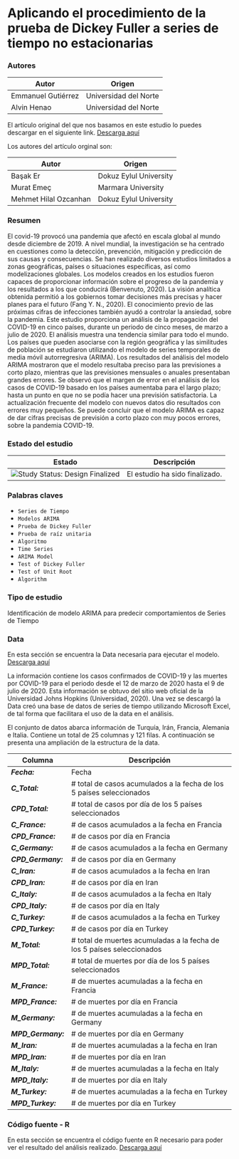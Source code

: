 Aplicando el procedimiento de la prueba de Dickey Fuller a series de tiempo no estacionarias
=================

### Autores

| Autor                 | Origen                               |
| --------------------- | ------------------------------------ |
| Emmanuel Gutiérrez    | Universidad del Norte                |
| Alvin Henao           | Universidad del Norte                |


El artículo original del que nos basamos en este estudio lo puedes descargar en el siguiente link. [Descarga aquí](ANALYSIS_OF_COVID_19_DATA_USING_ARIMA_TIME_SERIES_MODEL.pdf)

Los autores del artículo orginal son: 

| Autor                 | Origen                               |
| --------------------- | ------------------------------------ |
| Başak Er              | Dokuz Eylul University               |
| Murat Emeç            | Marmara University                   |
| Mehmet Hilal Ozcanhan | Dokuz Eylul University               |

### Resumen

El covid-19 provocó una pandemia que afectó en escala global al mundo desde diciembre de 2019. A nivel mundial, la investigación se ha centrado en cuestiones como la detección, prevención, mitigación y predicción de sus causas y consecuencias. Se han realizado diversos estudios limitados a zonas geográficas, países o situaciones específicas, así como modelizaciones globales. Los modelos creados en los estudios fueron capaces de proporcionar información sobre el progreso de la pandemia y los resultados a los que conducirá (Benvenuto, 2020). La visión analítica obtenida permitió a los gobiernos tomar decisiones más precisas y hacer planes para el futuro (Fang Y. N., 2020). El conocimiento previo de las próximas cifras de infecciones también ayudó a controlar la ansiedad, sobre la pandemia. Este estudio proporciona un análisis de la propagación del COVID-19 en cinco países, durante un periodo de cinco meses, de marzo a julio de 2020. El análisis muestra una tendencia similar para todo el mundo. Los países que pueden asociarse con la región geográfica y las similitudes de población se estudiaron utilizando el modelo de series temporales de media móvil autorregresiva (ARIMA). Los resultados del análisis del modelo ARIMA mostraron que el modelo resultaba preciso para las previsiones a corto plazo, mientras que las previsiones mensuales o anuales presentaban grandes errores. Se observó que el margen de error en el análisis de los casos de COVID-19 basado en los países aumentaba para el largo plazo; hasta un punto en que no se podía hacer una previsión satisfactoria. La actualización frecuente del modelo con nuevos datos dio resultados con errores muy pequeños. Se puede concluir que el modelo ARIMA es capaz de dar cifras precisas de previsión a corto plazo con muy pocos errores, sobre la pandemia COVID-19.

### Estado del estudio

| Estado            | Descripción                          |
| ----------------- | ------------------------------------ |
| <img src="https://img.shields.io/badge/Study%20Status-Design%20Finalized-brightgreen.svg" alt="Study Status: Design Finalized"> | El estudio ha sido finalizado. | 

### Palabras claves

- `Series de Tiempo`
- `Modelos ARIMA`
- `Prueba de Dickey Fuller`
- `Prueba de raíz unitaria`
- `Algoritmo`
- `Time Series`
- `ARIMA Model`
- `Test of Dickey Fuller`
- `Test of Unit Root`
- `Algorithm`

### Tipo de estudio

Identificación de modelo ARIMA para predecir comportamientos de Series de Tiempo

### Data

En esta sección se encuentra la Data necesaria para ejecutar el modelo. 
[Descarga aquí](time_series_covid19_global_JHH.csv)

La información contiene los casos confirmados de COVID-19 y las muertes por COVID-19 para el periodo desde el 12 de marzo de 2020 hasta el 9 de julio de 2020. Esta información se obtuvo del sitio web oficial de la Universidad Johns Hopkins (Universidad, 2020). Una vez se descargó la Data creó una base de datos de series de tiempo utilizando Microsoft Excel, de tal forma que facilitara el uso de la data en el análisis.

El conjunto de datos abarca información de Turquía, Irán, Francia, Alemania e Italia. Contiene un total de 25 columnas y 121 filas. A continuación se presenta una ampliación de la estructura de la data.

|Columna               |Descripción|
| -------------------- | ------------------------------------ |
| ***Fecha:***         |Fecha |
| ***C_Total:***       |# total de casos acumulados a la fecha de los 5 países seleccionados |
| ***CPD_Total:***     |# total de casos por día de los 5 países seleccionados |
| ***C_France:***      |# de casos acumulados a la fecha en Francia |
| ***CPD_France:***    |# de casos por día en Francia |
| ***C_Germany:***     |# de casos acumulados a la fecha en Germany |
| ***CPD_Germany:***   |# de casos por día en Germany |
| ***C_Iran:***	       |# de casos acumulados a la fecha en Iran |
| ***CPD_Iran:***	     |# de casos por día en Iran |
| ***C_Italy:***	     |# de casos acumulados a la fecha en Italy |
| ***CPD_Italy:***     |# de casos por día en Italy |
| ***C_Turkey:***	     |# de casos acumulados a la fecha en Turkey |
| ***CPD_Turkey:***	   |# de casos por día en Turkey |
| ***M_Total:***	     |# total de muertes acumuladas a la fecha de los 5 países seleccionados |
| ***MPD_Total:*** 	   |# total de muertes por día de los 5 países seleccionados |
| ***M_France:***	     |# de muertes acumuladas a la fecha en Francia |
| ***MPD_France:***	   |# de muertes por día en Francia |
| ***M_Germany:***	   |# de muertes acumuladas a la fecha en Germany |
| ***MPD_Germany:***   |# de muertes por día en Germany |	
| ***M_Iran:***	       |# de muertes acumuladas a la fecha en Iran |
| ***MPD_Iran:***	     |# de muertes por día en Iran |
| ***M_Italy:***	     |# de muertes acumuladas a la fecha en Italy |
| ***MPD_Italy:***	   |# de muertes por día en Italy | 
| ***M_Turkey:***	     |# de muertes acumuladas a la fecha en Turkey |
| ***MPD_Turkey:***    |# de muertes por día en Turkey |

### Código fuente - R

En esta sección se encuentra el código fuente en R necesario para poder ver el resultado del análisis realizado. 
[Descarga aquí](AnalisisCovid19_ModeloSeriesTiempo_Arima_Ampliacion.md)
